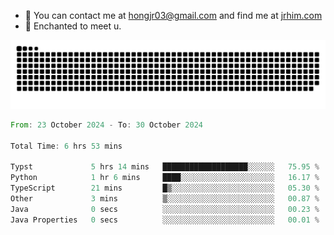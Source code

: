 - 📧 You can contact me at hongjr03@gmail.com and find me at [jrhim.com](https://jrhim.com/)
- 💜 Enchanted to meet u.

![snake_animation](https://raw.githubusercontent.com/hongjr03/hongjr03/output/github-contribution-grid-snake.svg)

<!--START_SECTION:waka-->

```rust
From: 23 October 2024 - To: 30 October 2024

Total Time: 6 hrs 53 mins

Typst             5 hrs 14 mins   ███████████████████░░░░░░   75.95 %
Python            1 hr 6 mins     ████░░░░░░░░░░░░░░░░░░░░░   16.17 %
TypeScript        21 mins         █▒░░░░░░░░░░░░░░░░░░░░░░░   05.30 %
Other             3 mins          ▒░░░░░░░░░░░░░░░░░░░░░░░░   00.87 %
Java              0 secs          ░░░░░░░░░░░░░░░░░░░░░░░░░   00.23 %
Java Properties   0 secs          ░░░░░░░░░░░░░░░░░░░░░░░░░   00.01 %
```

<!--END_SECTION:waka-->
